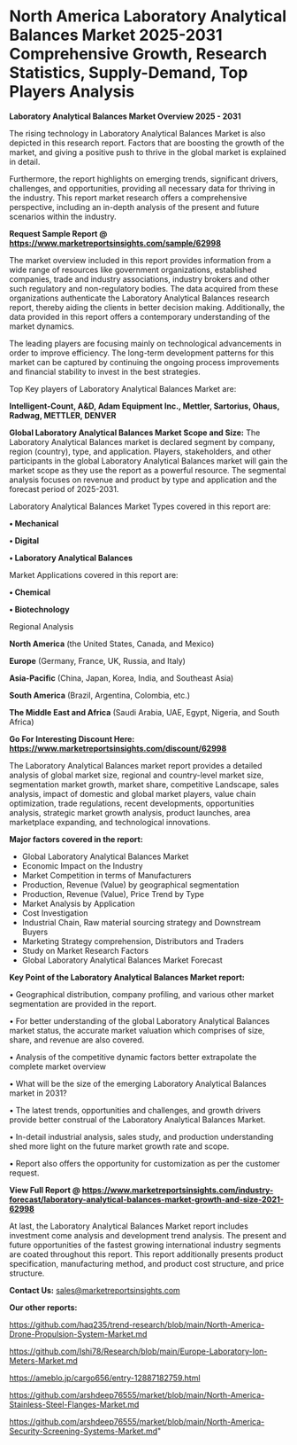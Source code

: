 # North America Laboratory Analytical Balances Market 2025-2031 Comprehensive Growth, Research Statistics, Supply-Demand,  Top Players Analysis

<Strong> Laboratory Analytical Balances Market Overview 2025 - 2031</strong>

The rising technology in Laboratory Analytical Balances Market is also depicted in this research report. Factors that are boosting the growth of the market, and giving a positive push to thrive in the global market is explained in detail.

Furthermore, the report highlights on emerging trends, significant drivers, challenges, and opportunities, providing all necessary data for thriving in the industry. This report market research offers a comprehensive perspective, including an in-depth analysis of the present and future scenarios within the industry.

<strong>Request Sample Report @ <a href=https://www.marketreportsinsights.com/sample/62998>https://www.marketreportsinsights.com/sample/62998</a></strong>

The market overview included in this report provides information from a wide range of resources like government organizations, established companies, trade and industry associations, industry brokers and other such regulatory and non-regulatory bodies. The data acquired from these organizations authenticate the Laboratory Analytical Balances research report, thereby aiding the clients in better decision making. Additionally, the data provided in this report offers a contemporary understanding of the market dynamics.

The leading players are focusing mainly on technological advancements in order to improve efficiency. The long-term development patterns for this market can be captured by continuing the ongoing process improvements and financial stability to invest in the best strategies.

Top Key players of Laboratory Analytical Balances Market are:

<strong>Intelligent-Count, A&D, Adam Equipment Inc., Mettler, Sartorius, Ohaus, Radwag, METTLER, DENVER</strong>

<strong><b>Global Laboratory Analytical Balances Market Scope and Size:</b></strong>
The Laboratory Analytical Balances market is declared segment by company, region (country), type, and application. Players, stakeholders, and other participants in the global Laboratory Analytical Balances market will gain the market scope as they use the report as a powerful resource. The segmental analysis focuses on revenue and product by type and application and the forecast period of 2025-2031.

Laboratory Analytical Balances Market Types covered in this report are:

<strong>• Mechanical

• Digital

• Laboratory Analytical Balances</strong>

Market Applications covered in this report are:

<strong>• Chemical

• Biotechnology</strong> 

Regional Analysis

<strong>North America</strong> (the United States, Canada, and Mexico)

<strong>Europe</strong> (Germany, France, UK, Russia, and Italy)

<strong>Asia-Pacific</strong> (China, Japan, Korea, India, and Southeast Asia)

<strong>South America</strong> (Brazil, Argentina, Colombia, etc.)

<strong>The Middle East and Africa</strong> (Saudi Arabia, UAE, Egypt, Nigeria, and South Africa)

<strong>Go For Interesting Discount Here: <a href=https://www.marketreportsinsights.com/discount/62998>https://www.marketreportsinsights.com/discount/62998</a></strong>

The Laboratory Analytical Balances market report provides a detailed analysis of global market size, regional and country-level market size, segmentation market growth, market share, competitive Landscape, sales analysis, impact of domestic and global market players, value chain optimization, trade regulations, recent developments, opportunities analysis, strategic market growth analysis, product launches, area marketplace expanding, and technological innovations.

<strong><b>Major factors covered in the report:</b></strong>
<ul>
  <li>Global Laboratory Analytical Balances Market </li>
  <li>Economic Impact on the Industry</li>
  <li>Market Competition in terms of Manufacturers</li>
  <li>Production, Revenue (Value) by geographical segmentation</li>
  <li>Production, Revenue (Value), Price Trend by Type</li>
  <li>Market Analysis by Application</li>
  <li>Cost Investigation</li>
  <li>Industrial Chain, Raw material sourcing strategy and Downstream Buyers</li>
  <li>Marketing Strategy comprehension, Distributors and Traders</li>
  <li>Study on Market Research Factors</li>
  <li>Global Laboratory Analytical Balances Market Forecast</li>
</ul>

<strong><b>Key Point of the Laboratory Analytical Balances Market report:</b></strong>

• Geographical distribution, company profiling, and various other market segmentation are provided in the report.

• For better understanding of the global Laboratory Analytical Balances market status, the accurate market valuation which comprises of size, share, and revenue are also covered.

• Analysis of the competitive dynamic factors better extrapolate the complete market overview

• What will be the size of the emerging Laboratory Analytical Balances market in 2031?

• The latest trends, opportunities and challenges, and growth drivers provide better construal of the Laboratory Analytical Balances Market.

• In-detail industrial analysis, sales study, and production understanding shed more light on the future market growth rate and scope.

• Report also offers the opportunity for customization as per the customer request.

<strong><b>View Full Report @ <a href=https://www.marketreportsinsights.com/industry-forecast/laboratory-analytical-balances-market-growth-and-size-2021-62998>https://www.marketreportsinsights.com/industry-forecast/laboratory-analytical-balances-market-growth-and-size-2021-62998</a></b></strong>


At last, the Laboratory Analytical Balances Market report includes investment come analysis and development trend analysis. The present and future opportunities of the fastest growing international industry segments are coated throughout this report. This report additionally presents product specification, manufacturing method, and product cost structure, and price structure.

<strong>Contact Us:</strong>
sales@marketreportsinsights.com

<strong>Our other reports:</strong>

<a href=https://github.com/haq235/trend-research/blob/main/North-America-Drone-Propulsion-System-Market.md>https://github.com/haq235/trend-research/blob/main/North-America-Drone-Propulsion-System-Market.md</a>

<a href=https://github.com/Ishi78/Research/blob/main/Europe-Laboratory-Ion-Meters-Market.md>https://github.com/Ishi78/Research/blob/main/Europe-Laboratory-Ion-Meters-Market.md</a>

<a href=https://ameblo.jp/cargo656/entry-12887182759.html>https://ameblo.jp/cargo656/entry-12887182759.html</a>

<a href=https://github.com/arshdeep76555/market/blob/main/North-America-Stainless-Steel-Flanges-Market.md>https://github.com/arshdeep76555/market/blob/main/North-America-Stainless-Steel-Flanges-Market.md</a>

<a href=https://github.com/arshdeep76555/market/blob/main/North-America-Security-Screening-Systems-Market.md>https://github.com/arshdeep76555/market/blob/main/North-America-Security-Screening-Systems-Market.md</a>"
